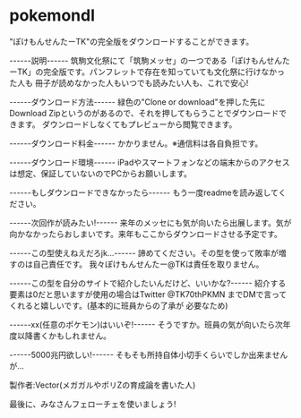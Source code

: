 # pokemondl
"ぽけもんせんたーTK"の完全版をダウンロードすることができます。

------説明------
筑駒文化祭にて「筑駒メッセ」の一つである「ぽけもんせんたーTK」の完全版です。パンフレットで存在を知っていても文化祭に行けなかった人も
冊子が読めなかった人もいつでも読みたい人も、これで安心!

------ダウンロード方法------
緑色の"Clone or download"を押した先にDownload Zipというのがあるので、それを押してもらうことでダウンロードできます。
ダウンロードしなくてもプレビューから閲覧できます。

------ダウンロード料金------
かかりません。※通信料は各自負担です。

------ダウンロード環境------
iPadやスマートフォンなどの端末からのアクセスは想定、保証していないのでPCからお願いします。

------もしダウンロードできなかったら------
もう一度readmeを読み返してください。

------次回作が読みたい!------
来年のメッセにも気が向いたら出展します。気が向かなかったらおしまいです。来年もここからダウンロードさせる予定です。

------この型使えねえだろjk...------
諦めてください。その型を使って敗率が増すのは自己責任です。
我々ぽけもんせんたー@TKは責任を取りません。

------この型を自分のサイトで紹介したいんだけど、いいかな?------
紹介する要素は0だと思いますが使用の場合はTwitter @TK70thPKMN までDMで言ってくれると嬉しいです。(基本的に班員からの了承が
必要なため)

------xx(任意のポケモン)はいいぞ!------
そうですか。班員の気が向いたら次年度以降書くかもしれません。

------5000兆円欲しい!------
そもそも所持自体小切手くらいでしか出来ませんが...

製作者:Vector(メガガルやポリZの育成論を書いた人)

最後に、みなさんフェローチェを使いましょう!

